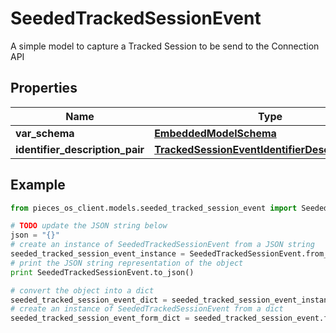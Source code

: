 # SeededTrackedSessionEvent

A simple model to capture a Tracked Session to be send to the Connection API

## Properties

Name | Type | Description | Notes
------------ | ------------- | ------------- | -------------
**var_schema** | [**EmbeddedModelSchema**](EmbeddedModelSchema) |  | [optional] 
**identifier_description_pair** | [**TrackedSessionEventIdentifierDescriptionPairs**](TrackedSessionEventIdentifierDescriptionPairs) |  | 

## Example

```python
from pieces_os_client.models.seeded_tracked_session_event import SeededTrackedSessionEvent

# TODO update the JSON string below
json = "{}"
# create an instance of SeededTrackedSessionEvent from a JSON string
seeded_tracked_session_event_instance = SeededTrackedSessionEvent.from_json(json)
# print the JSON string representation of the object
print SeededTrackedSessionEvent.to_json()

# convert the object into a dict
seeded_tracked_session_event_dict = seeded_tracked_session_event_instance.to_dict()
# create an instance of SeededTrackedSessionEvent from a dict
seeded_tracked_session_event_form_dict = seeded_tracked_session_event.from_dict(seeded_tracked_session_event_dict)
```




